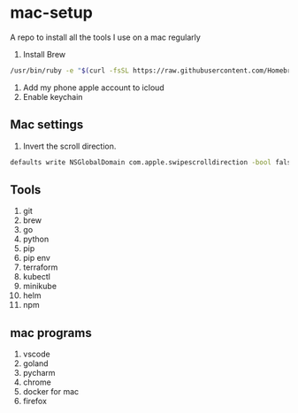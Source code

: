 # mac-setup
A repo to install all the tools I use on a mac regularly

1. Install Brew 

``` bash
/usr/bin/ruby -e "$(curl -fsSL https://raw.githubusercontent.com/Homebrew/install/master/install)"
```

1. Add my phone apple account to icloud
1. Enable keychain

## Mac settings

1. Invert the scroll direction.

``` bash
defaults write NSGlobalDomain com.apple.swipescrolldirection -bool false
```

## Tools

1. git
1. brew
1. go
1. python
1. pip
1. pip env
1. terraform
1. kubectl
1. minikube
1. helm
1. npm


## mac programs

1. vscode
1. goland
1. pycharm
1. chrome
1. docker for mac
1. firefox
